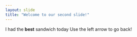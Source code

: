 ```yaml
---
layout: slide
title: "Welcome to our second slide!"
---
```

I had the **best** sandwich today
Use the left arrow to go back!
